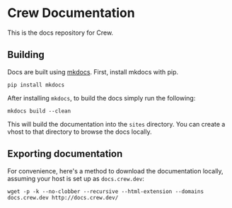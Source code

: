 # Crew Documentation

This is the docs repository for Crew.

## Building

Docs are built using [mkdocs][1]. First, install mkdocs with pip.

`pip install mkdocs`

After installing `mkdocs`, to build the docs simply run the following:

`mkdocs build --clean`

This will build the documentation into the `sites` directory. You can create a vhost to that directory to browse the
docs locally.

## Exporting documentation

For convenience, here's a method to download the documentation locally, assuming your host is set up as `docs.crew.dev`:

`wget -p -k --no-clobber --recursive --html-extension --domains docs.crew.dev http://docs.crew.dev/`

[1]: http://www.mkdocs.org/
